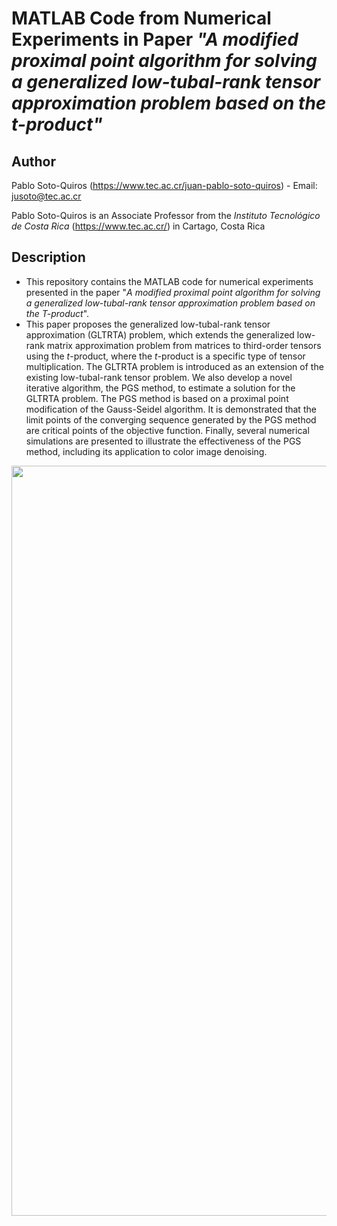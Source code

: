 # MATLAB Code from Numerical Experiments in Paper *"A modified proximal point algorithm for solving a generalized low-tubal-rank tensor approximation problem based on the t-product"*

## Author

Pablo Soto-Quiros (https://www.tec.ac.cr/juan-pablo-soto-quiros) - Email: jusoto@tec.ac.cr

Pablo Soto-Quiros is an Associate Professor from the *Instituto Tecnológico de Costa Rica* (https://www.tec.ac.cr/) in Cartago, Costa Rica


## Description

* This repository contains the MATLAB code for numerical experiments presented in the paper "*A modified proximal point algorithm for solving a generalized low-tubal-rank tensor approximation problem based on the $T$-product*".  
* This paper proposes the generalized low-tubal-rank tensor approximation (GLTRTA) problem, which extends the generalized low-rank matrix approximation problem from matrices to third-order tensors using the $t$-product, where the $t$-product  is a specific type of tensor multiplication. The GLTRTA problem is introduced as an extension of the existing low-tubal-rank tensor problem. We also develop a novel iterative algorithm, the PGS method, to estimate a solution for the GLTRTA problem. The PGS method is based on a proximal point modification of the Gauss-Seidel algorithm. It is demonstrated that the limit points of the converging sequence generated by the PGS method are critical points of the objective function. Finally, several numerical simulations are presented to illustrate the effectiveness of the PGS method, including its application to  color image denoising.

<p align="center"><img width="1200" src="https://github.com/jusotoTEC/fast_moore_penrose_inverse/blob/main/img/img1.jpg"></p>
